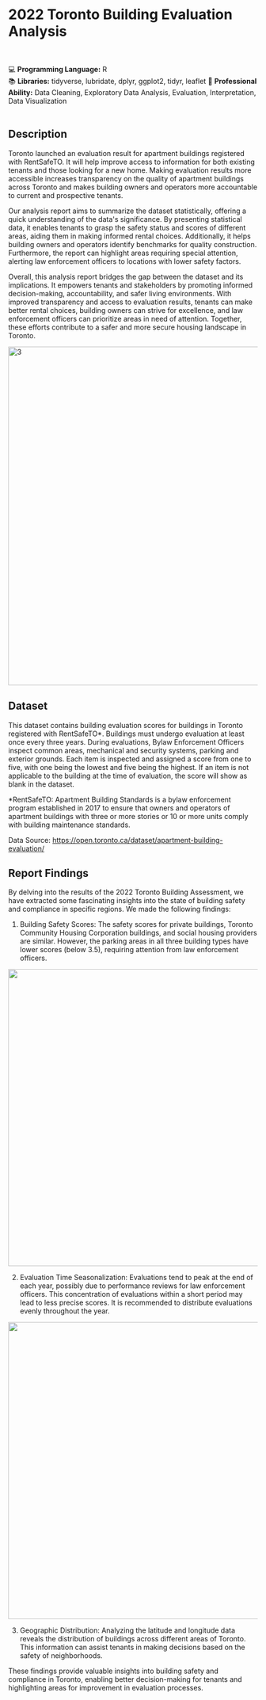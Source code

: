 # 2022 Toronto Building Evaluation Analysis
<br>

💻 **Programming Language:** R <br>
📚 **Libraries:** tidyverse, lubridate, dplyr, ggplot2, tidyr, leaflet <be>
📌 **Professional Ability:** Data Cleaning, Exploratory Data Analysis, Evaluation, Interpretation, Data Visualization <br>
<br>

## Description
Toronto launched an evaluation result for apartment buildings registered with RentSafeTO. It will help improve access to information for both existing tenants and those looking for a new home. Making evaluation results more accessible increases transparency on the quality of apartment buildings across Toronto and makes building owners and operators more accountable to current and prospective tenants.

Our analysis report aims to summarize the dataset statistically, offering a quick understanding of the data's significance. By presenting statistical data, it enables tenants to grasp the safety status and scores of different areas, aiding them in making informed rental choices. Additionally, it helps building owners and operators identify benchmarks for quality construction. Furthermore, the report can highlight areas requiring special attention, alerting law enforcement officers to locations with lower safety factors.

Overall, this analysis report bridges the gap between the dataset and its implications. It empowers tenants and stakeholders by promoting informed decision-making, accountability, and safer living environments. With improved transparency and access to evaluation results, tenants can make better rental choices, building owners can strive for excellence, and law enforcement officers can prioritize areas in need of attention. Together, these efforts contribute to a safer and more secure housing landscape in Toronto.

<img width="684" alt="3" src="https://github.com/HsinFangHu/2022-Toronto-Building-Evaluation-Analysis/assets/135067776/240790e1-87ea-44d0-96a7-d8852decc737">


## Dataset
This dataset contains building evaluation scores for buildings in Toronto registered with RentSafeTO*. Buildings must undergo evaluation at least once every three years. During evaluations, Bylaw Enforcement Officers inspect common areas, mechanical and security systems, parking and exterior grounds. Each item is inspected and assigned a score from one to five, with one being the lowest and five being the highest. If an item is not applicable to the building at the time of evaluation, the score will show as blank in the dataset.

*RentSafeTO: Apartment Building Standards is a bylaw enforcement program established in 2017 to ensure that owners and operators of apartment buildings with three or more stories or 10 or more units comply with building maintenance standards.

Data Source: https://open.toronto.ca/dataset/apartment-building-evaluation/

## Report Findings
By delving into the results of the 2022 Toronto Building Assessment, we have extracted some fascinating insights into the state of building safety and compliance in specific regions. We made the following findings:
1. Building Safety Scores: The safety scores for private buildings, Toronto Community Housing Corporation buildings, and social housing providers are similar. However, the parking areas in all three building types have lower scores (below 3.5), requiring attention from law enforcement officers.

<img src="https://github.com/HsinFangHu/2022-Toronto-Building-Evaluation-Analysis/assets/135067776/522af1d5-250b-4067-8758-ae47082db528" width="600">


2. Evaluation Time Seasonalization: Evaluations tend to peak at the end of each year, possibly due to performance reviews for law enforcement officers. This concentration of evaluations within a short period may lead to less precise scores. It is recommended to distribute evaluations evenly throughout the year.

<img src="https://github.com/HsinFangHu/2022-Toronto-Building-Evaluation-Analysis/assets/135067776/71fa58de-38f6-4bfd-ab6d-eb690792c778)" width="600">


3. Geographic Distribution: Analyzing the latitude and longitude data reveals the distribution of buildings across different areas of Toronto. This information can assist tenants in making decisions based on the safety of neighborhoods.

These findings provide valuable insights into building safety and compliance in Toronto, enabling better decision-making for tenants and highlighting areas for improvement in evaluation processes.

